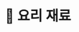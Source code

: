 # 🍴 요리 재료

<figure><img src="../../.gitbook/assets/제목-없음-7_0040_2022-09-01_00.15.06.png.png" alt=""><figcaption></figcaption></figure>

##

<div>

<figure><img src="../../.gitbook/assets/제목-없음-7_0010_2022-09-01_00.12.16.png.png" alt=""><figcaption></figcaption></figure>

 

<figure><img src="../../.gitbook/assets/제목-없음-7_0011_2022-09-01_00.12.27.png.png" alt=""><figcaption></figcaption></figure>

 

<figure><img src="../../.gitbook/assets/제목-없음-7_0012_2022-09-01_00.12.32.png (1).png" alt=""><figcaption></figcaption></figure>

 

<figure><img src="../../.gitbook/assets/제목-없음-7_0013_2022-09-01_00.12.36.png.png" alt=""><figcaption></figcaption></figure>

 

<figure><img src="../../.gitbook/assets/제목-없음-7_0014_2022-09-01_00.12.40.png (1).png" alt=""><figcaption></figcaption></figure>

 

<figure><img src="../../.gitbook/assets/제목-없음-7_0015_2022-09-01_00.12.46.png.png" alt=""><figcaption></figcaption></figure>

 

<figure><img src="../../.gitbook/assets/제목-없음-7_0016_2022-09-01_00.12.50.png (1).png" alt=""><figcaption></figcaption></figure>

 

<figure><img src="../../.gitbook/assets/제목-없음-7_0017_2022-09-01_00.13.04.png (1).png" alt=""><figcaption></figcaption></figure>

 

<figure><img src="../../.gitbook/assets/제목-없음-7_0018_2022-09-01_00.13.10.png.png" alt=""><figcaption></figcaption></figure>

 

<figure><img src="../../.gitbook/assets/제목-없음-7_0019_2022-09-01_00.13.15.png.png" alt=""><figcaption></figcaption></figure>

 

<figure><img src="../../.gitbook/assets/제목-없음-7_0020_2022-09-01_00.13.19.png (1).png" alt=""><figcaption></figcaption></figure>

 

<figure><img src="../../.gitbook/assets/제목-없음-7_0021_2022-09-01_00.13.35.png.png" alt=""><figcaption></figcaption></figure>

 

<figure><img src="../../.gitbook/assets/제목-없음-7_0022_2022-09-01_00.13.47.png.png" alt=""><figcaption></figcaption></figure>

 

<figure><img src="../../.gitbook/assets/제목-없음-7_0023_2022-09-01_00.13.50.png.png" alt=""><figcaption></figcaption></figure>

 

<figure><img src="../../.gitbook/assets/제목-없음-7_0024_2022-09-01_00.13.58.png.png" alt=""><figcaption></figcaption></figure>

 

<figure><img src="../../.gitbook/assets/제목-없음-7_0025_2022-09-01_00.14.02.png.png" alt=""><figcaption></figcaption></figure>

 

<figure><img src="../../.gitbook/assets/제목-없음-7_0026_2022-09-01_00.14.06.png.png" alt=""><figcaption></figcaption></figure>

 

<figure><img src="../../.gitbook/assets/제목-없음-7_0027_2022-09-01_00.14.10.png (1).png" alt=""><figcaption></figcaption></figure>

 

<figure><img src="../../.gitbook/assets/제목-없음-7_0028_2022-09-01_00.14.15.png (1).png" alt=""><figcaption></figcaption></figure>

 

<figure><img src="../../.gitbook/assets/제목-없음-7_0029_2022-09-01_00.14.19.png.png" alt=""><figcaption></figcaption></figure>

 

<figure><img src="../../.gitbook/assets/제목-없음-7_0030_2022-09-01_00.14.25.png (1).png" alt=""><figcaption></figcaption></figure>

 

<figure><img src="../../.gitbook/assets/제목-없음-7_0031_2022-09-01_00.14.30.png.png" alt=""><figcaption></figcaption></figure>

 

<figure><img src="../../.gitbook/assets/제목-없음-7_0032_2022-09-01_00.14.34.png (1).png" alt=""><figcaption></figcaption></figure>

 

<figure><img src="../../.gitbook/assets/제목-없음-7_0033_2022-09-01_00.14.39.png.png" alt=""><figcaption></figcaption></figure>

 

<figure><img src="../../.gitbook/assets/제목-없음-7_0034_2022-09-01_00.14.42.png.png" alt=""><figcaption></figcaption></figure>

 

<figure><img src="../../.gitbook/assets/제목-없음-7_0035_2022-09-01_00.14.46.png.png" alt=""><figcaption></figcaption></figure>

 

<figure><img src="../../.gitbook/assets/제목-없음-7_0036_2022-09-01_00.14.50.png.png" alt=""><figcaption></figcaption></figure>

 

<figure><img src="../../.gitbook/assets/제목-없음-7_0037_2022-09-01_00.14.55.png.png" alt=""><figcaption></figcaption></figure>

 

<figure><img src="../../.gitbook/assets/제목-없음-7_0038_2022-09-01_00.14.59.png (1).png" alt=""><figcaption></figcaption></figure>

 

<figure><img src="../../.gitbook/assets/제목-없음-7_0039_2022-09-01_00.15.03.png (1).png" alt=""><figcaption></figcaption></figure>

</div>
